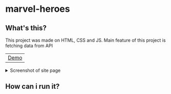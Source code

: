<h1>marvel-heroes</h1>
<h2>What's this?</h2>
<p>This project was made on HTML, CSS and JS. Main feature of this project is fetching data from API</p>
<table>
<tr>
<td><a href="https://lexkh.github.io/marvel-heroes/">Demo</a></td>
</tr>
</table>
<details>
<summary>Screenshot of site page</summary><img src="https://github.com/lexkh/marvel-heroes/assets/100075440/8f785358-4bf5-48e8-b43d-f563d65f03b3"></details>
<h2>How can i run it?</h2>

